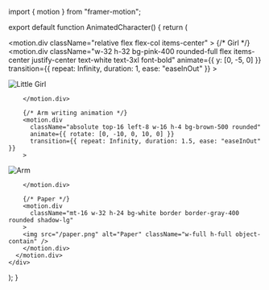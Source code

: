 import { motion } from "framer-motion";

export default function AnimatedCharacter() {
  return (
    <div className="flex flex-col items-center justify-center h-screen bg-gray-100">
      <motion.div
        className="relative flex flex-col items-center"
      >
        {/* Girl */}
        <motion.div
          className="w-32 h-32 bg-pink-400 rounded-full flex items-center justify-center text-white text-3xl font-bold"
          animate={{ y: [0, -5, 0] }}
          transition={{ repeat: Infinity, duration: 1, ease: "easeInOut" }}
        >
      
  <img src="/girl.png" alt="Little Girl" className="w-full h-full object-cover" />


        </motion.div>

        {/* Arm writing animation */}
        <motion.div
          className="absolute top-16 left-8 w-16 h-4 bg-brown-500 rounded"
          animate={{ rotate: [0, -10, 0, 10, 0] }}
          transition={{ repeat: Infinity, duration: 1.5, ease: "easeInOut" }}
        >
        
  <img src="/arm.png" alt="Arm" className="w-full h-full" />


        </motion.div>

        {/* Paper */}
        <motion.div
          className="mt-16 w-32 h-24 bg-white border border-gray-400 rounded shadow-lg"
        >
        <img src="/paper.png" alt="Paper" className="w-full h-full object-contain" />
        </motion.div>
      </motion.div>
    </div>
  );
}
